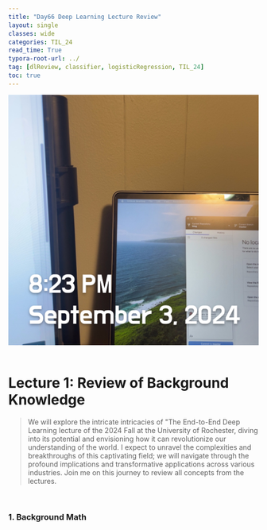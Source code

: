 ```yaml
---
title: "Day66 Deep Learning Lecture Review"
layout: single
classes: wide
categories: TIL_24
read_time: True
typora-root-url: ../
tag: [dlReview, classifier, logisticRegression, TIL_24]
toc: true 
---
```


![C0250DA4-3C36-45E5-BA8E-A60FEA5E2233](/images/2024-09-03-TIL24_Day66_DL/C0250DA4-3C36-45E5-BA8E-A60FEA5E2233.jpeg)<br><br>

# Lecture 1: Review of Background Knowledge

> We will explore the intricate intricacies of "The End-to-End Deep Learning lecture of the 2024 Fall at the University of Rochester, diving into its potential and envisioning how it can revolutionize our understanding of the world. I expect to unravel the complexities and breakthroughs of this captivating field; we will navigate through the profound implications and transformative applications across various industries. Join me on this journey to review all concepts from the lectures.

<br>

### 1. Background Math
